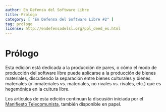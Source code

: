 ```yaml
---
author: En Defensa del Software Libre
title: Prólogo
category: [ "En Defensa del Software Libre #2" ]
tag: prologo
license: http://endefensadelsl.org/ppl_deed_es.html
---
```



Prólogo
=======

Esta edición está dedicada a la producción de pares, o cómo el modo de
producción del software libre puede aplicarse a la producción de bienes
materiales, discutiendo la separación entre bienes culturales y bienes
materiales (o inmateriales vs. materiales, no rivales vs. rivales, etc.)
que es hegemónica en la cultura libre.

Los artículos de esta edición continuan la discusión iniciada por el
[Manifiesto Telecomunista](ManifiestoTelecomunista.html), también
disponible en papel.
